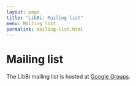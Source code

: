 ```yaml
---
layout: page
title: "LibBi: Mailing list"
menu: Mailing list
permalink: mailing-list.html
---
```


Mailing list
============

The LibBi mailing list is hosted at
[Google Groups](https://groups.google.com/group/libbi-users).
